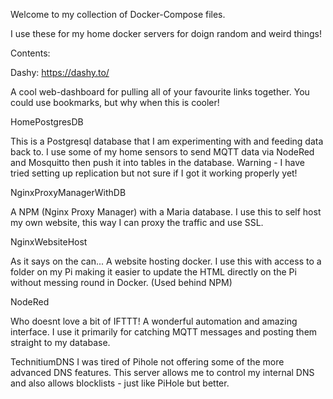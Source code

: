 Welcome to my collection of Docker-Compose files.

I use these for my home docker servers for doign random and weird things!

Contents:

Dashy:
https://dashy.to/

A cool web-dashboard for pulling all of your favourite links together.
You could use bookmarks, but why when this is cooler!

HomePostgresDB

This is a Postgresql database that I am experimenting with and feeding data back to.
I use some of my home sensors to send MQTT data via NodeRed and Mosquitto then push it into tables in the
database.
Warning - I have tried setting up replication but not sure if I got it working properly yet!

NginxProxyManagerWithDB

A NPM (Nginx Proxy Manager) with a Maria database.
I use this to self host my own website, this way I can proxy the traffic and use SSL.

NginxWebsiteHost

As it says on the can... A website hosting docker.
I use this with access to a folder on my Pi making it easier to update the HTML directly on the Pi without
messing round in Docker.
(Used behind NPM)

NodeRed

Who doesnt love a bit of IFTTT!
A wonderful automation and amazing interface.
I use it primarily for catching MQTT messages and posting them straight to my database.

TechnitiumDNS
I was tired of Pihole not offering some of the more advanced DNS features.
This server allows me to control my internal DNS and also allows blocklists - just like PiHole but better.
